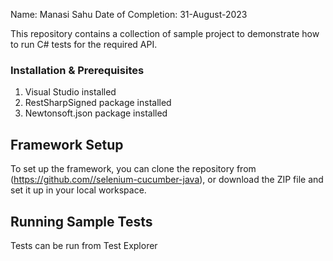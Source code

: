 Name: Manasi Sahu
Date of Completion: 31-August-2023

This repository contains a collection of sample project to demonstrate how to run C# tests for the required API. 

### Installation & Prerequisites

1. Visual Studio installed
2. RestSharpSigned package installed
3. Newtonsoft.json package installed


## Framework Setup

To set up the framework, you can clone the repository from (https://github.com//selenium-cucumber-java), or download the ZIP file and
set it up in your local workspace.

## Running Sample Tests

Tests can be run from Test Explorer
